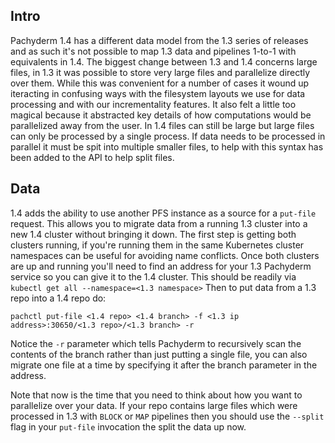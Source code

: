 ## Intro

Pachyderm 1.4 has a different data model from the 1.3 series of releases
and as such it's not possible to map 1.3 data and pipelines 1-to-1 with
equivalents in 1.4. The biggest change between 1.3 and 1.4 concerns large
files, in 1.3 it was possible to store very large files and parallelize
directly over them. While this was convenient for a number of cases it
wound up iteracting in confusing ways with the filesystem layouts we use
for data processing and with our incrementality features. It also felt
a little too magical because it abstracted key details of how computations
would be parallelized away from the user. In 1.4 files can still be large
but large files can only be processed by a single process. If data needs
to be processed in parallel it must be spit into multiple smaller files,
to help with this syntax has been added to the API to help split files.

## Data

1.4 adds the ability to use another PFS instance as a source for
a `put-file` request. This allows you to migrate data from a running 1.3
cluster into a new 1.4 cluster without bringing it down. The first step is
getting both clusters running, if you're running them in the same
Kubernetes cluster namespaces can be useful for avoiding name conflicts.
Once both clusters are up and running you'll need to find an address for
your 1.3 Pachyderm service so you can give it to the 1.4 cluster. This
should be readily via `kubectl get all --namespace=<1.3 namespace>` Then
to put data from a 1.3 repo into a 1.4 repo do:

```
pachctl put-file <1.4 repo> <1.4 branch> -f <1.3 ip address>:30650/<1.3 repo>/<1.3 branch> -r
```

Notice the `-r` parameter which tells Pachyderm to recursively scan the
contents of the branch rather than just putting a single file, you can
also migrate one file at a time by specifying it after the branch
parameter in the address.

Note that now is the time that you need to think about how you want to
parallelize over your data. If your repo contains large files which were
processed in 1.3 with `BLOCK` or `MAP` pipelines then you should use the
`--split` flag in your `put-file` invocation the split the data up now.
